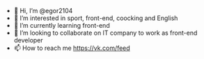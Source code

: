 - 👋 Hi, I’m @egor2104
- 👀 I’m interested in sport, front-end, coocking and English 
- 🌱 I’m currently learning front-end
- 💞️ I’m looking to collaborate on IT company to work as front-end developer
- 📫 How to reach me https://vk.com/feed

<!---
egor2104/egor2104 is a ✨ special ✨ repository because its `README.md` (this file) appears on your GitHub profile.
You can click the Preview link to take a look at your changes.
--->
